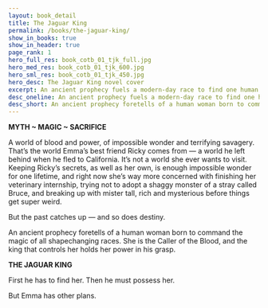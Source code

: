 ```yaml
---
layout: book_detail
title: The Jaguar King
permalink: /books/the-jaguar-king/
show_in_books: true
show_in_header: true
page_rank: 1
hero_full_res: book_cotb_01_tjk_full.jpg
hero_med_res: book_cotb_01_tjk_600.jpg
hero_sml_res: book_cotb_01_tjk_450.jpg
hero_desc: The Jaguar King novel cover
excerpt: An ancient prophecy fuels a modern-day race to find one human woman born to command the magic of all shapechanging races.
desc_oneline: An ancient prophecy fuels a modern-day race to find one human woman born to command the magic of all shapechanging races.
desc_short: An ancient prophecy foretells of a human woman born to command the magic of all shapechanging races. Emma doesn’t know it yet, but she is the Caller of the Blood, and the king that controls her holds her power in his grasp. First he has to find her. Then he must possess her. But Emma has other plans.
---
```


__MYTH ~ MAGIC ~ SACRIFICE__

A world of blood and power, of impossible wonder and terrifying savagery. That’s the world Emma’s best friend Ricky comes from &mdash; a world he left behind when he fled to California. It’s not a world she ever wants to visit. Keeping Ricky’s secrets, as well as her own, is enough impossible wonder for one lifetime, and right now she’s way more concerned with finishing her veterinary internship, trying not to adopt a shaggy monster of a stray called Bruce, and breaking up with mister tall, rich and mysterious before things get super weird. 

But the past catches up &mdash; and so does destiny.

An ancient prophecy foretells of a human woman born to command the magic of all shapechanging races. She is the Caller of the Blood, and the king that controls her holds her power in his grasp.

__THE JAGUAR KING__

First he has to find her. Then he must possess her.

But Emma has other plans.
